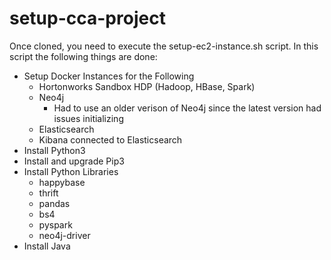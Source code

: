 # setup-cca-project

Once cloned, you need to execute the setup-ec2-instance.sh script.  In this script the following things are done:
- Setup Docker Instances for the Following
    - Hortonworks Sandbox HDP (Hadoop, HBase, Spark)
    - Neo4j
        - Had to use an older verison of Neo4j since the latest version had issues initializing
    - Elasticsearch
    - Kibana connected to Elasticsearch
- Install Python3
- Install and upgrade Pip3
- Install Python Libraries
    - happybase
    - thrift
    - pandas
    - bs4
    - pyspark
    - neo4j-driver
- Install Java